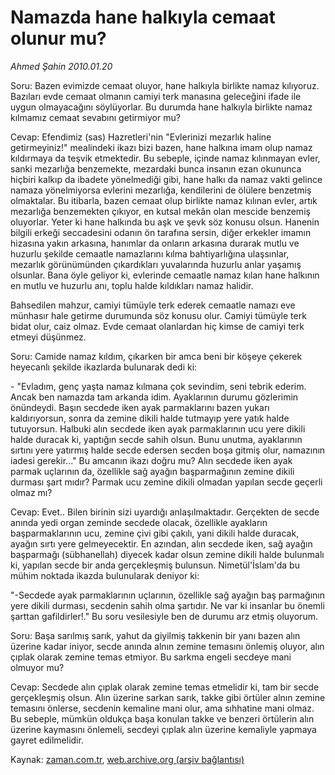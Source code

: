 # Namazda hane halkıyla cemaat olunur mu?

*Ahmed Şahin 2010.01.20*

<tr><td class="metin" colspan="2" style="padding-top: 20px; padding-left: 5px; ">Soru: Bazen evimizde cemaat oluyor, hane halkıyla birlikte namaz kılıyoruz. Bazıları evde cemaat olmanın camiyi terk manasına geleceğini ifade ile uygun olmayacağını söylüyorlar. Bu durumda hane halkıyla birlikte namaz kılmamız cemaat sevabını getirmiyor mu?</td></tr><tr><td class="metin" colspan="2" style="padding-top: 20px; padding-left: 5px; "><p> Cevap: Efendimiz (sas) Hazretleri'nin "Evlerinizi mezarlık haline getirmeyiniz!" mealindeki ikazı bizi bazen, hane halkına imam olup namaz kıldırmaya da teşvik etmektedir. Bu sebeple, içinde namaz kılınmayan evler, sanki mezarlığa benzemekte, mezardaki bunca insanın ezan okununca hiçbiri kalkıp da ibadete yönelmediği gibi, hane halkı da namaz vakti gelince namaza yönelmiyorsa evlerini mezarlığa, kendilerini de ölülere benzetmiş olmaktalar. Bu itibarla, bazen cemaat olup birlikte namaz kılınan evler, artık mezarlığa benzemekten çıkıyor, en kutsal mekân olan mescide benzemiş oluyorlar. Yeter ki hane halkında bu aşk ve şevk söz konusu olsun. Hanenin bilgili erkeği seccadesini odanın ön tarafına sersin, diğer erkekler imamın hizasına yakın arkasına, hanımlar da onların arkasına durarak mutlu ve huzurlu şekilde cemaatle namazlarını kılma bahtiyarlığına ulaşsınlar, mezarlık görünümünden çıkardıkları yuvalarında huzurlu anlar yaşamış olsunlar. Bana öyle geliyor ki, evlerinde cemaatle namaz kılan hane halkının en mutlu ve huzurlu anı, toplu halde kıldıkları namaz halidir.
<p> Bahsedilen mahzur, camiyi tümüyle terk ederek cemaatle namazı eve münhasır hale getirme durumunda söz konusu olur. Camiyi tümüyle terk bidat olur, caiz olmaz. Evde cemaat olanlardan hiç kimse de camiyi terk etmeyi düşünmez.
<p> Soru: Camide namaz kıldım, çıkarken bir amca beni bir köşeye çekerek heyecanlı şekilde ikazlarda bulunarak dedi ki:
<p> - "Evladım, genç yaşta namaz kılmana çok sevindim, seni tebrik ederim. Ancak ben namazda tam arkanda idim. Ayaklarının durumu gözlerimin önündeydi. Başın secdede iken ayak parmaklarını bazen yukarı kaldırıyorsun, sonra da zemine dikili halde tutmayıp yere yatık halde tutuyorsun. Halbuki alın secdede iken ayak parmaklarının ucu yere dikili halde duracak ki, yaptığın secde sahih olsun. Bunu unutma, ayaklarının sırtını yere yatırmış halde secde edersen secden boşa gitmiş olur, namazının iadesi gerekir..." Bu amcanın ikazı doğru mu? Alın secdede iken ayak parmak uçlarının da, özellikle sağ ayağın başparmağının zemine dikili durması şart mıdır? Parmak ucu zemine dikili olmadan yapılan secde geçerli olmaz mı?
<p> Cevap: Evet.. Bilen birinin sizi uyardığı anlaşılmaktadır. Gerçekten de secde anında yedi organ zeminde secdede olacak, özellikle ayakların başparmaklarının ucu, zemine çivi gibi çakılı, yani dikili halde duracak, ayağın sırtı yere gelmeyecektir. En azından, alın secdede iken, sağ ayağın başparmağı (sübhanellah) diyecek kadar olsun zemine dikili halde bulunmalı ki, yapılan secde bir anda gerçekleşmiş bulunsun. Nimetül'İslam'da bu mühim noktada ikazda bulunularak deniyor ki:
<p> "-Secdede ayak parmaklarının uçlarının, özellikle sağ ayağın baş parmağının yere dikili durması, secdenin sahih olma şartıdır. Ne var ki insanlar bu önemli şarttan gafildirler!." Bu soru vesilesiyle ben de durumu arz etmiş oluyorum.
<p> Soru: Başa sarılmış sarık, yahut da giyilmiş takkenin bir yanı bazen alın üzerine kadar iniyor, secde anında alnın zemine temasını önlemiş oluyor, alın çıplak olarak zemine temas etmiyor. Bu sarkma engeli secdeye mani olmuyor mu?
<p> Cevap: Secdede alın çıplak olarak zemine temas etmelidir ki, tam bir secde gerçekleşmiş olsun. Alın üzerine sarkan sarık, takke gibi örtüler alnın zemine temasını önlerse, secdenin kemaline mani olur, ama sıhhatine mani olmaz. Bu sebeple, mümkün oldukça başa konulan takke ve benzeri örtülerin alın üzerine kaymasını önlemeli, secdeyi çıplak alın üzerine kemaliyle yapmaya gayret edilmelidir.<br/></p></p></p></p></p></p></p></p></td></tr>

Kaynak: [zaman.com.tr](http://zaman.com.tr/yazar.do?yazino=942317), [web.archive.org (arşiv bağlantısı)](http://web.archive.org/web/20100329094201/http://www.zaman.com.tr:80/yazar.do?yazino=942317)
